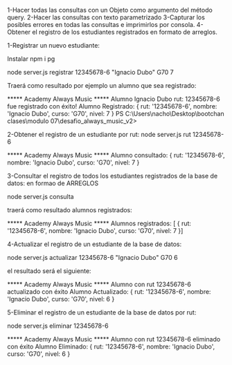 
1-Hacer todas las consultas con un Objeto como argumento del método query.
2-Hacer las consultas con texto parametrizado
3-Capturar los posibles errores en todas las consultas e imprimirlos por consola.
4-Obtener el registro de los estudiantes registrados en formato de arreglos.

1-Registrar un nuevo estudiante:

Instalar npm i pg

node server.js registrar 12345678-6 "Ignacio Dubo" G70 7  

Traerá como resultado por ejemplo un alumno que sea registrado:

***** Academy Always Music *****
Alumno Ignacio Dubo rut: 12345678-6 fue registrado con éxito!
Alumno Registrado:  { rut: '12345678-6', nombre: 'Ignacio Dubo', curso: 'G70', nivel: 7 }
PS C:\Users\nacho\Desktop\bootchan clases\modulo 07\desafio_always_music_v2> 

2-Obtener el registro de un estudiante por rut:
node server.js rut 12345678-6

***** Academy Always Music *****
Alumno consultado:  { rut: '12345678-6', nombre: 'Ignacio Dubo', curso: 'G70', nivel: 7 }

3-Consultar el registro de todos los estudiantes registrados de la base de datos: en formao de ARREGLOS

node server.js consulta

traerá como resultado alumnos registrados:

***** Academy Always Music *****
Alumnos registrados: [
  { rut: '12345678-6', nombre: 'Ignacio Dubo', curso: 'G70', nivel: 7 }]


4-Actualizar el registro de un estudiante de la base de datos:

node server.js actualizar 12345678-6 "Ignacio Dubo" G70 6

el resultado será el siguiente:

***** Academy Always Music *****
Alumno con rut 12345678-6 actualizado con éxito
Alumno Actualizado:  { rut: '12345678-6', nombre: 'Ignacio Dubo', curso: 'G70', nivel: 6 }

5-Eliminar el registro de un estudiante de la base de datos por rut:

node server.js eliminar 12345678-6 

***** Academy Always Music *****
Alumno con rut 12345678-6 eliminado con éxito
Alumno Eliminado:  { rut: '12345678-6', nombre: 'Ignacio Dubo', curso: 'G70', nivel: 6 }